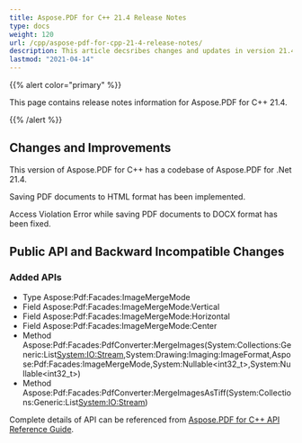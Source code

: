 ```yaml
---
title: Aspose.PDF for C++ 21.4 Release Notes
type: docs
weight: 120
url: /cpp/aspose-pdf-for-cpp-21-4-release-notes/
description: This article decsribes changes and updates in version 21.4 of Aspose.PDF for C++ library
lastmod: "2021-04-14"
---
```


{{% alert color="primary" %}}

This page contains release notes information for Aspose.PDF for C++ 21.4.

{{% /alert %}}

## Changes and Improvements

This version of Aspose.PDF for C++ has a codebase of Aspose.PDF for .Net 21.4.

Saving PDF documents to HTML format has been implemented.

Access Violation Error while saving PDF documents to DOCX format has been fixed.

## Public API and Backward Incompatible Changes

### Added APIs

* Type Aspose:Pdf:Facades:ImageMergeMode
* Field Aspose:Pdf:Facades:ImageMergeMode:Vertical
* Field Aspose:Pdf:Facades:ImageMergeMode:Horizontal
* Field Aspose:Pdf:Facades:ImageMergeMode:Center
* Method Aspose:Pdf:Facades:PdfConverter:MergeImages(System:Collections:Generic:List<System:IO:Stream>,System:Drawing:Imaging:ImageFormat,Aspose:Pdf:Facades:ImageMergeMode,System:Nullable<int32_t>,System:Nullable<int32_t>)
* Method Aspose:Pdf:Facades:PdfConverter:MergeImagesAsTiff(System:Collections:Generic:List<System:IO:Stream>)

Complete details of API can be referenced from [Aspose.PDF for C++ API Reference Guide](https://apireference.aspose.com/pdf/cpp).
